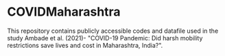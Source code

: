 # COVIDMaharashtra
This repository contains publicly accessible codes and datafile used in the study Ambade et al. (2021)- "COVID-19 Pandemic: Did harsh mobility restrictions save lives and cost in Maharashtra, India?".
